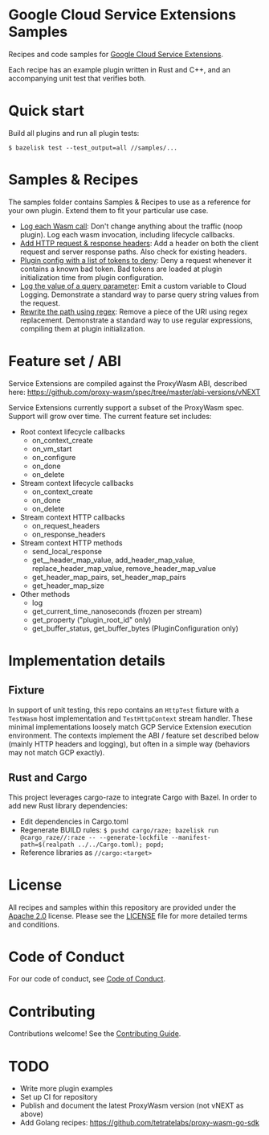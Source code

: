# Google Cloud Service Extensions Samples

Recipes and code samples for
[Google Cloud Service Extensions](https://cloud.google.com/).

Each recipe has an example plugin written in Rust and C++, and an accompanying
unit test that verifies both.

# Quick start

Build all plugins and run all plugin tests:

`$ bazelisk test --test_output=all //samples/...`

# Samples & Recipes

The samples folder contains Samples & Recipes to use as a reference for your own
plugin. Extend them to fit your particular use case.

*   [Log each Wasm call](samples/noop_logs): Don't change anything about the
    traffic (noop plugin). Log each wasm invocation, including lifecycle
    callbacks.
*   [Add HTTP request & response headers](samples/add_header): Add a header on
    both the client request and server response paths. Also check for existing
    headers.
*   [Plugin config with a list of tokens to deny](samples/config_denylist): Deny
    a request whenever it contains a known bad token. Bad tokens are loaded at
    plugin initialization time from plugin configuration.
*   [Log the value of a query parameter](samples/query_log): Emit a custom
    variable to Cloud Logging. Demonstrate a standard way to parse query string
    values from the request.
*   [Rewrite the path using regex](samples/regex_rewrite): Remove a piece of the
    URI using regex replacement. Demonstrate a standard way to use regular
    expressions, compiling them at plugin initialization.

# Feature set / ABI

Service Extensions are compiled against the ProxyWasm ABI, described here:
https://github.com/proxy-wasm/spec/tree/master/abi-versions/vNEXT

Service Extensions currently support a subset of the ProxyWasm spec. Support
will grow over time. The current feature set includes:

*   Root context lifecycle callbacks
    *   on_context_create
    *   on_vm_start
    *   on_configure
    *   on_done
    *   on_delete
*   Stream context lifecycle callbacks
    *   on_context_create
    *   on_done
    *   on_delete
*   Stream context HTTP callbacks
    *   on_request_headers
    *   on_response_headers
*   Stream context HTTP methods
    *   send_local_response
    *   get__header_map_value, add_header_map_value, replace_header_map_value,
        remove_header_map_value
    *   get_header_map_pairs, set_header_map_pairs
    *   get_header_map_size
*   Other methods
    *   log
    *   get_current_time_nanoseconds (frozen per stream)
    *   get_property ("plugin_root_id" only)
    *   get_buffer_status, get_buffer_bytes (PluginConfiguration only)

# Implementation details

## Fixture

In support of unit testing, this repo contains an `HttpTest` fixture with a
`TestWasm` host implementation and `TestHttpContext` stream handler. These
minimal implementations loosely match GCP Service Extension execution
environment. The contexts implement the ABI / feature set described below
(mainly HTTP headers and logging), but often in a simple way (behaviors may not
match GCP exactly).

## Rust and Cargo

This project leverages cargo-raze to integrate Cargo with Bazel. In order to add
new Rust library dependencies:

*   Edit dependencies in Cargo.toml
*   Regenerate BUILD rules: `$ pushd cargo/raze; bazelisk run
    @cargo_raze//:raze -- --generate-lockfile --manifest-path=$(realpath
    ../../Cargo.toml); popd;`
*   Reference libraries as `//cargo:<target>`

# License

All recipes and samples within this repository are provided under the
[Apache 2.0](https://www.apache.org/licenses/LICENSE-2.0) license. Please see
the [LICENSE](/LICENSE) file for more detailed terms and conditions.

# Code of Conduct

For our code of conduct, see [Code of Conduct](/docs/CODE_OF_CONDUCT.md).

# Contributing

Contributions welcome! See the [Contributing Guide](/docs/CONTRIBUTING.md).

# TODO

*   Write more plugin examples
*   Set up CI for repository
*   Publish and document the latest ProxyWasm version (not vNEXT as above)
*   Add Golang recipes: https://github.com/tetratelabs/proxy-wasm-go-sdk
